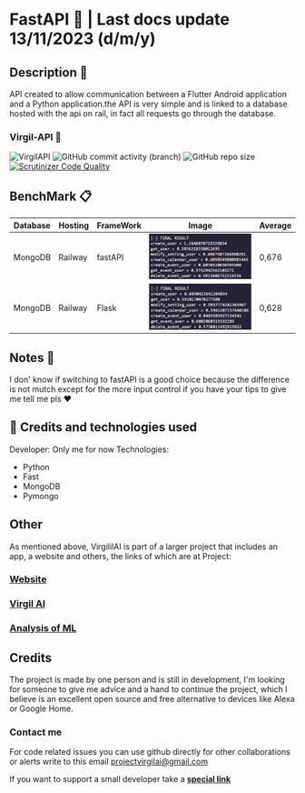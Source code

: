 # FastAPI 🎯 | Last docs update 13/11/2023 (d/m/y)

## Description 📝
API created to allow communication between a Flutter Android application and a Python application.the API is very simple and is linked to a database hosted with the api on rail, in fact all requests go through the database.

### **Virgil-API** 🐝

![VirgilAPI](https://img.shields.io/badge/450-450?style=for-the-badge&logo=visualstudiocode&label=Lines%20of%20code&labelColor=282a3&color=%23164773)
![GitHub commit activity (branch)](https://img.shields.io/github/commit-activity/w/Retr0100/VirgilAPI?style=for-the-badge&logo=github&labelColor=%23282a3&color=%231B7F79)
![GitHub repo size](https://img.shields.io/github/repo-size/Retr0100/VirgilAPI?style=for-the-badge&logo=github&labelColor=%23282a3&color=%23bd93f9)
[![Scrutinizer Code Quality](https://img.shields.io/badge/10-10?style=for-the-badge&logo=scrutinizerci&label=Scrutinizer&labelColor=282a3&color=%23008000)](https://scrutinizer-ci.com/g/Retr0100/VirgilAPI/?branch=main)

## BenchMark 📋

| Database | Hosting |  FrameWork | Image | Average |
| --- | ----------- | --- | ----------- | ----------- | 
| MongoDB | Railway | fastAPI | ![image](assets/fastAPI.png) | 0,676
| MongoDB | Railway |  Flask | ![image](assets/Flask.png) | 0,628

## Notes 📖

I don' know if switching to fastAPI is a good choice because the difference is not mutch except for the more input control if you have your tips to give me tell me pls ❤️ 

## 💸 Credits and technologies used

Developer: Only me for now
Technologies:
 - Python
 - Fast
 - MongoDB
 - Pymongo

## Other

As mentioned above, VirgililAI is part of a larger project that includes an app, a website and others, the links of which are at Project:

### [Website](https://projectvirgil.net)

### [Virgil AI](https://github.com/Retr0100/VirgilAI)

### [Analysis of ML](https://github.com/Retr0100/VirgilML)

## Credits

The project is made by one person and is still in development, I'm looking for someone to give me advice and a hand to continue the project, which I believe is an excellent open source and free alternative to devices like Alexa or Google Home.

### Contact me

For code related issues you can use github directly for other collaborations or alerts write to this email <projectvirgilai@gmail.com>

If you want to support a small developer take a [**special link**](https://www.paypal.me/Retr0jk)
